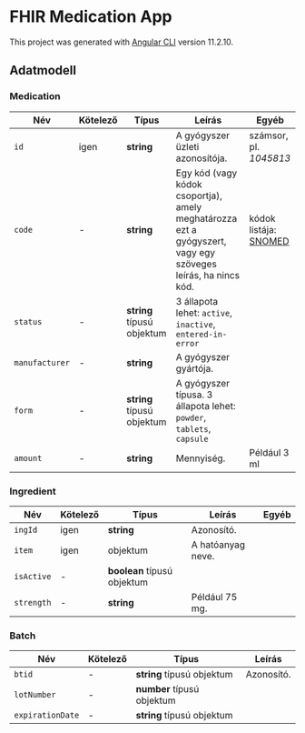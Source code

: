 # FHIR Medication App

This project was generated with [Angular CLI](https://github.com/angular/angular-cli) version 11.2.10.

## Adatmodell

### Medication
| Név | Kötelező | Típus | Leírás | Egyéb
| ------ | ------ | ------ | ------ | ------ |
| `id` | igen | **string** | A gyógyszer üzleti azonosítója. | számsor, pl. _1045813_ |
| `code` | - | **string** | Egy kód (vagy kódok csoportja), amely meghatározza ezt a gyógyszert, vagy egy szöveges leírás, ha nincs kód. | kódok listája: [SNOMED](https://www.hl7.org/fhir/valueset-medication-codes.html) |
| `status` | - | **string** típusú objektum | 3 állapota lehet: `active`, `inactive`, `entered-in-error` | |
| `manufacturer` | - | **string** | A gyógyszer gyártója. |
| `form` | - | **string** típusú objektum | A gyógyszer típusa. 3 állapota lehet: `powder`, `tablets`, `capsule` | |
| `amount` | - | **string** | Mennyiség. | Például 3 ml |

### Ingredient
| Név | Kötelező | Típus | Leírás | Egyéb
| ------ | ------ | ------ | ------ | ------ |
| `ingId` | igen | **string** | Azonosító. | |
| `item` | igen | objektum | A hatóanyag neve. | |
| `isActive` | - | **boolean** típusú objektum |  |  |
| `strength` | - | **string** | Például 75 mg. |

### Batch
| Név | Kötelező | Típus | Leírás |
| ------ | ------ | ------ | ------ |
| `btid` | - | **string** típusú objektum |  Azonosító. |
| `lotNumber` | - | **number** típusú objektum |
| `expirationDate` | - | **string** típusú objektum |